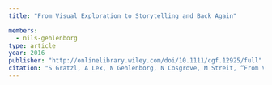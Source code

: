 ```yaml
---
title: "From Visual Exploration to Storytelling and Back Again"

members:
  - nils-gehlenborg
type: article
year: 2016
publisher: "http://onlinelibrary.wiley.com/doi/10.1111/cgf.12925/full"
citation: "S Gratzl, A Lex, N Gehlenborg, N Cosgrove, M Streit, “From Visual Exploration to Storytelling and Back Again”, *Computer Graphics Forum* **35**:491–500 (2016)."
---
```

